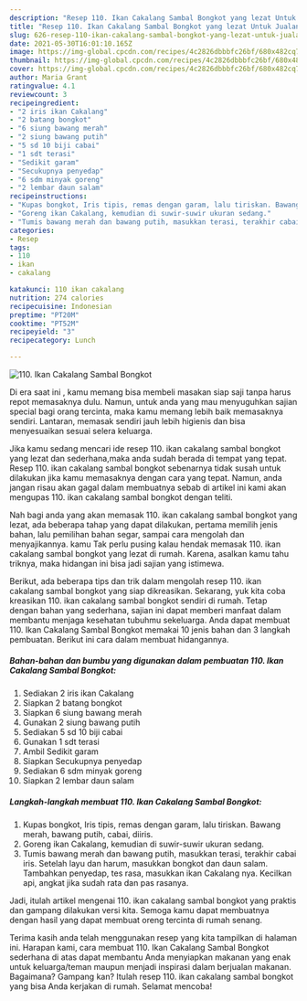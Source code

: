```yaml
---
description: "Resep 110. Ikan Cakalang Sambal Bongkot yang lezat Untuk Jualan"
title: "Resep 110. Ikan Cakalang Sambal Bongkot yang lezat Untuk Jualan"
slug: 626-resep-110-ikan-cakalang-sambal-bongkot-yang-lezat-untuk-jualan
date: 2021-05-30T16:01:10.165Z
image: https://img-global.cpcdn.com/recipes/4c2826dbbbfc26bf/680x482cq70/110-ikan-cakalang-sambal-bongkot-foto-resep-utama.jpg
thumbnail: https://img-global.cpcdn.com/recipes/4c2826dbbbfc26bf/680x482cq70/110-ikan-cakalang-sambal-bongkot-foto-resep-utama.jpg
cover: https://img-global.cpcdn.com/recipes/4c2826dbbbfc26bf/680x482cq70/110-ikan-cakalang-sambal-bongkot-foto-resep-utama.jpg
author: Maria Grant
ratingvalue: 4.1
reviewcount: 3
recipeingredient:
- "2 iris ikan Cakalang"
- "2 batang bongkot"
- "6 siung bawang merah"
- "2 siung bawang putih"
- "5 sd 10 biji cabai"
- "1 sdt terasi"
- "Sedikit garam"
- "Secukupnya penyedap"
- "6 sdm minyak goreng"
- "2 lembar daun salam"
recipeinstructions:
- "Kupas bongkot, Iris tipis, remas dengan garam, lalu tiriskan. Bawang merah, bawang putih, cabai, diiris."
- "Goreng ikan Cakalang, kemudian di suwir-suwir ukuran sedang."
- "Tumis bawang merah dan bawang putih, masukkan terasi, terakhir cabai iris. Setelah layu dan harum, masukkan bongkot dan daun salam. Tambahkan penyedap, tes rasa, masukkan ikan Cakalang nya. Kecilkan api, angkat jika sudah rata dan pas rasanya."
categories:
- Resep
tags:
- 110
- ikan
- cakalang

katakunci: 110 ikan cakalang 
nutrition: 274 calories
recipecuisine: Indonesian
preptime: "PT20M"
cooktime: "PT52M"
recipeyield: "3"
recipecategory: Lunch

---
```



![110. Ikan Cakalang Sambal Bongkot](https://img-global.cpcdn.com/recipes/4c2826dbbbfc26bf/680x482cq70/110-ikan-cakalang-sambal-bongkot-foto-resep-utama.jpg)

Di era  saat ini , kamu memang bisa membeli masakan siap saji tanpa harus repot memasaknya dulu. Namun, untuk anda yang mau menyuguhkan sajian special bagi orang tercinta, maka kamu memang lebih baik memasaknya sendiri. Lantaran, memasak sendiri jauh lebih higienis dan bisa menyesuaikan sesuai selera keluarga.

Jika kamu sedang mencari ide resep 110. ikan cakalang sambal bongkot yang lezat dan sederhana,maka anda sudah berada di tempat yang tepat. Resep 110. ikan cakalang sambal bongkot  sebenarnya tidak susah untuk dilakukan jika kamu memasaknya dengan cara yang tepat. Namun, anda jangan risau akan gagal dalam membuatnya 
sebab di artikel ini kami akan mengupas 110. ikan cakalang sambal bongkot dengan teliti.  



Nah bagi anda yang akan memasak 110. ikan cakalang sambal bongkot yang lezat, ada beberapa tahap yang dapat dilakukan, pertama memilih jenis bahan, lalu pemilihan bahan segar, sampai cara mengolah dan menyajikannya. kamu Tak perlu pusing kalau hendak memasak 110. ikan cakalang sambal bongkot yang lezat di rumah. Karena, asalkan kamu  tahu triknya, maka hidangan ini bisa jadi sajian yang istimewa.

Berikut, ada beberapa tips dan trik dalam mengolah resep 110. ikan cakalang sambal bongkot yang siap dikreasikan. Sekarang, yuk kita coba kreasikan 110. ikan cakalang sambal bongkot sendiri di rumah. Tetap dengan bahan yang sederhana, sajian ini dapat memberi manfaat dalam membantu menjaga kesehatan tubuhmu sekeluarga. Anda dapat membuat 110. Ikan Cakalang Sambal Bongkot memakai 10 jenis bahan dan 3 langkah pembuatan. Berikut ini cara dalam membuat hidangannya.

<!--inarticleads1-->

##### Bahan-bahan dan bumbu yang digunakan dalam pembuatan 110. Ikan Cakalang Sambal Bongkot:

1. Sediakan 2 iris ikan Cakalang
1. Siapkan 2 batang bongkot
1. Siapkan 6 siung bawang merah
1. Gunakan 2 siung bawang putih
1. Sediakan 5 sd 10 biji cabai
1. Gunakan 1 sdt terasi
1. Ambil Sedikit garam
1. Siapkan Secukupnya penyedap
1. Sediakan 6 sdm minyak goreng
1. Siapkan 2 lembar daun salam




<!--inarticleads2-->

##### Langkah-langkah membuat 110. Ikan Cakalang Sambal Bongkot:

1. Kupas bongkot, Iris tipis, remas dengan garam, lalu tiriskan. Bawang merah, bawang putih, cabai, diiris.
1. Goreng ikan Cakalang, kemudian di suwir-suwir ukuran sedang.
1. Tumis bawang merah dan bawang putih, masukkan terasi, terakhir cabai iris. Setelah layu dan harum, masukkan bongkot dan daun salam. Tambahkan penyedap, tes rasa, masukkan ikan Cakalang nya. Kecilkan api, angkat jika sudah rata dan pas rasanya.




Jadi, itulah artikel mengenai  110. ikan cakalang sambal bongkot  yang praktis dan gampang dilakukan versi kita. Semoga kamu dapat membuatnya dengan hasil yang dapat membuat oreng tercinta di rumah senang. 

Terima kasih anda telah menggunakan resep yang kita tampilkan di halaman ini. Harapan kami, cara membuat  110. Ikan Cakalang Sambal Bongkot sederhana di atas dapat membantu Anda menyiapkan makanan yang enak untuk keluarga/teman maupun menjadi inspirasi dalam berjualan makanan. Bagaimana? Gampang kan? Itulah resep 110. ikan cakalang sambal bongkot yang bisa Anda kerjakan di rumah. Selamat mencoba!

